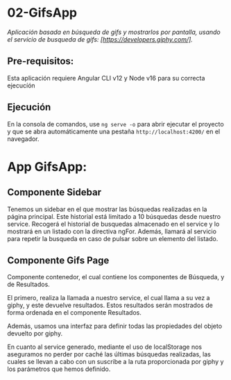 # 02-GifsApp

_Aplicación basada en búsqueda de gifs y mostrarlos por pantalla, usando el servicio de busqueda de gifs: [https://developers.giphy.com/]._

## Pre-requisitos:

Esta aplicación requiere Angular CLI v12 y Node v16 para su correcta ejecucíón

## Ejecución

En la consola de comandos, use `ng serve -o` para abrir ejecutar el proyecto y que se abra automáticamente una pestaña `http://localhost:4200/` en el navegador.

# App GifsApp:

## Componente Sidebar

Tenemos un sidebar en el que mostrar las búsquedas realizadas en la página principal. Este historial está limitado a 10 búsquedas desde nuestro service. Recogerá el historial de busquedas almacenado en el service y lo mostrará en un listado con la directiva ngFor. Además, llamará al servicio para repetir la busqueda en caso de pulsar sobre un elemento del listado.

## Componente Gifs Page

Componente contenedor, el cual contiene los componentes de Búsqueda, y de Resultados.

El primero, realiza la llamada a nuestro service, el cual llama a su vez a giphy, y este devuelve resultados. Estos resultados serán mostrados de forma ordenada en el componente Resultados.

Además, usamos una interfaz para definir todas las propiedades del objeto devuelto por giphy.

En cuanto al service generado, mediante el uso de localStorage nos aseguramos no perder por caché las últimas búsquedas realizadas, las cuales se llevan a cabo con un suscribe a la ruta proporcionada por giphy y los parámetros que hemos definido.
